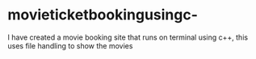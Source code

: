 # movieticketbookingusingc-
I have created a movie booking site that runs on terminal using c++, this uses file handling to show the movies
